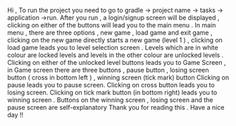 Hi , 
To run the project you need to go to gradle -> project name -> tasks -> application ->run.
After you run , a login/signup screen will be displayed , clicking on either of the buttons will lead
you to the main menu .
In main menu , there are three options , new game , load game and exit game , clicking on the new game 
directly starts a new game (level 1 ) , clicking on load game leads you to level selection screen .
Levels which are in white colour are locked levels and levels in the other colour are unlocked levels .
Clicking on either of the unlocked level buttons  leads you to Game Screen , in Game screen there are three
buttons , pause button , losing screen button ( cross in bottom left ) , winning screen (tick mark) button
Clicking on pause leads you to pause screen. 
Clicking on cross button leads you  to losing screen. 
Clicking on tick mark button (in bottom right) leads you to winning screen . 
Buttons on the winning screen , losing screen and the pause screen are self-explanatory
Thank you for reading this .
Have a nice day !! 
